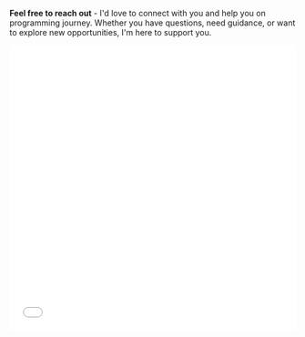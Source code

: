 **Feel free to reach out** - I'd love to connect with you and help you on  programming journey. Whether you have questions, need guidance, or want to explore new opportunities, I'm here to support you.

<iframe height="500" allowTransparency="true" frameborder="0" scrolling="no" style="width:100%; border:none" src="//womanonrails.wufoo.com/embed/zrac69t0yhw4ja/">
  <a href="//womanonrails.wufoo.com/forms/zrac69t0yhw4ja/">Fill out a form</a>
</iframe>
